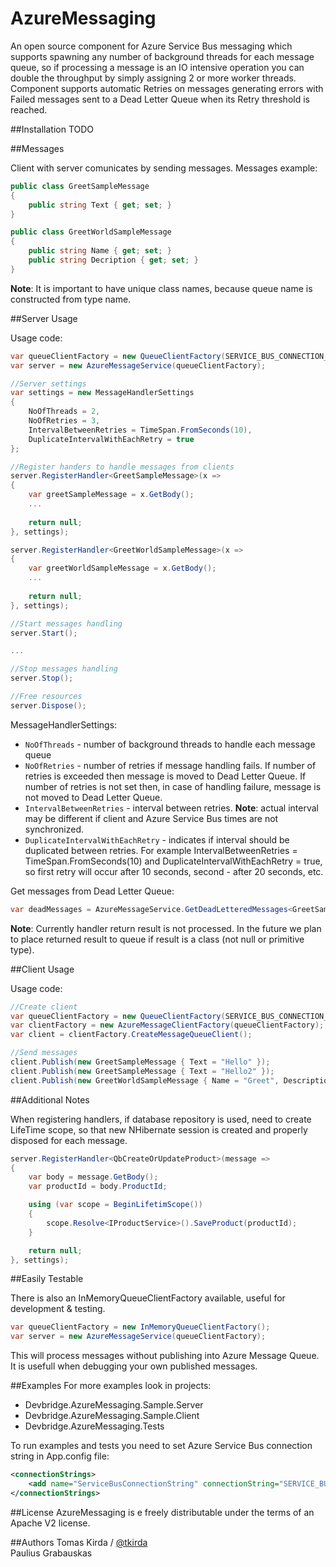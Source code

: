 AzureMessaging
==============

An open source component for Azure Service Bus messaging which supports spawning any number of background threads for each message queue, so if processing a message is an IO intensive operation you can double the throughput by simply assigning 2 or more worker threads. Component supports automatic Retries on messages generating errors with Failed messages sent to a Dead Letter Queue when its Retry threshold is reached.

##Installation
TODO

##Messages

Client with server comunicates by sending messages. Messages example:

```csharp
public class GreetSampleMessage
{
    public string Text { get; set; }
}

public class GreetWorldSampleMessage
{
    public string Name { get; set; }
    public string Decription { get; set; }
}
```
**Note**: It is important to have unique class names, because queue name is constructed from type name.


##Server Usage

Usage code:

```csharp
var queueClientFactory = new QueueClientFactory(SERVICE_BUS_CONNECTION_STRING_NAME);
var server = new AzureMessageService(queueClientFactory);

//Server settings
var settings = new MessageHandlerSettings
{
    NoOfThreads = 2,
    NoOfRetries = 3,
    IntervalBetweenRetries = TimeSpan.FromSeconds(10),
    DuplicateIntervalWithEachRetry = true
};

//Register handers to handle messages from clients
server.RegisterHandler<GreetSampleMessage>(x =>
{
    var greetSampleMessage = x.GetBody();
    ...
    
    return null;
}, settings);

server.RegisterHandler<GreetWorldSampleMessage>(x =>
{
    var greetWorldSampleMessage = x.GetBody();
    ...
    
    return null;
}, settings);

//Start messages handling
server.Start();

...

//Stop messages handling
server.Stop();

//Free resources
server.Dispose();
```
MessageHandlerSettings:

* `NoOfThreads` - number of background threads to handle each message queue
* `NoOfRetries` - number of retries if message handling fails. If number of retries is exceeded then message is moved to Dead Letter Queue. If number of retries is not set then, in case of handling failure, message is not moved to Dead Letter Queue.
* `IntervalBetweenRetries` - interval between retries. **Note**: actual interval may be different if client and Azure Service Bus times are not synchronized.
* `DuplicateIntervalWithEachRetry` -  indicates if interval should be duplicated between retries. For example IntervalBetweenRetries = TimeSpan.FromSeconds(10) and DuplicateIntervalWithEachRetry = true, so first retry will occur after 10 seconds, second - after 20 seconds, etc.

Get messages from Dead Letter Queue:
```csharp
var deadMessages = AzureMessageService.GetDeadLetteredMessages<GreetSampleMessage>(SERVICE_BUS_CONNECTION_STRING_NAME);
```

**Note**: Currently handler return result is not processed. In the future we plan to place returned result to queue if result is a class (not null or primitive type).

##Client Usage

Usage code:

```csharp
//Create client
var queueClientFactory = new QueueClientFactory(SERVICE_BUS_CONNECTION_STRING_NAME);
var clientFactory = new AzureMessageClientFactory(queueClientFactory);
var client = clientFactory.CreateMessageQueueClient();

//Send messages
client.Publish(new GreetSampleMessage { Text = "Hello" });
client.Publish(new GreetSampleMessage { Text = "Hello2" });
client.Publish(new GreetWorldSampleMessage { Name = "Greet", Description = "Hellow world" });

```

##Additional Notes

When registering handlers, if database repository is used, need to create LifeTime scope, so that new NHibernate session is created and properly disposed for each message.

```csharp
server.RegisterHandler<QbCreateOrUpdateProduct>(message =>
{
    var body = message.GetBody();
    var productId = body.ProductId;

    using (var scope = BeginLifetimScope())
    {
        scope.Resolve<IProductService>().SaveProduct(productId);
    }

    return null;
}, settings);

```

##Easily Testable

There is also an InMemoryQueueClientFactory available, useful for development & testing.


```csharp
var queueClientFactory = new InMemoryQueueClientFactory();
var server = new AzureMessageService(queueClientFactory);
```

This will process messages without publishing into Azure Message Queue. It is usefull when debugging your own published messages.

##Examples
For more examples look in projects:
* Devbridge.AzureMessaging.Sample.Server
* Devbridge.AzureMessaging.Sample.Client
* Devbridge.AzureMessaging.Tests

To run examples and tests you need to set Azure Service Bus connection string in App.config file:
```xml
<connectionStrings>
    <add name="ServiceBusConnectionString" connectionString="SERVICE_BUS_CONNECTION_STRING" />
</connectionStrings>
```

##License
AzureMessaging is e freely distributable under the terms of an Apache V2 license.

##Authors
Tomas Kirda / [@tkirda](https://twitter.com/tkirda)
<br>
Paulius Grabauskas
